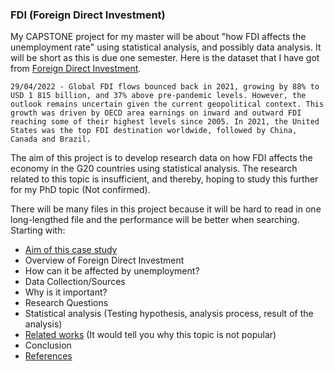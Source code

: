 ### FDI (Foreign Direct Investment)

My CAPSTONE project for my master will be about "how FDI affects the unemployment rate" using statistical analysis, and possibly data analysis. It will be short as this is due one semester. Here is the dataset that I have got from [Foreign Direct Investment](https://www.oecd.org/investment/statistics.htm).

`
29/04/2022 - Global FDI flows bounced back in 2021, growing by 88% to USD 1 815 billion, and 37% above pre-pandemic levels. However, the outlook remains uncertain given the current geopolitical context. This growth was driven by OECD area earnings on inward and outward FDI reaching some of their highest levels since 2005. In 2021, the United States was the top FDI destination worldwide, followed by China, Canada and Brazil. `

The aim of this project is to develop research data on how FDI affects the economy in the G20 countries using statistical analysis. The research related to this topic is insufficient, and thereby, hoping to study this further for my PhD topic (Not confirmed).

There will be many files in this project because it will be hard to read in one long-lengthed file and the performance will be better when searching.
Starting with:
- [Aim of this case study](https://github.com/DriBans/FDI/blob/main/Aim_of_the_study.md)
- Overview of Foreign Direct Investment
- How can it be affected by unemployment?
- Data Collection/Sources
- Why is it important?
- Research Questions
- Statistical analysis (Testing hypothesis, analysis process, result of the analysis)
- [Related works](https://github.com/DriBans/FDI/blob/main/RelatedWorks.md) (It would tell you why this topic is not popular)
- Conclusion
- [References](https://github.com/DriBans/FDI/blob/main/References)
